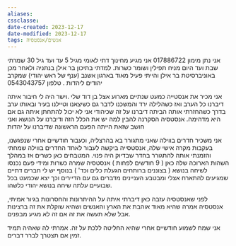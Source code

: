 ```yaml
---
aliases: 
cssclasse: 
date-created: 2023-12-17
date-modified: 2023-12-17
tags: אנשים/אנסטסיה
---
```


אני נתן מימון 017886722 אני מגיע מחינוך דתי לאומי מגיל 5 עד ועד גיל 30 שמרתי שבת ועד היום מניח תפילין ושומר כשרות. למדתי בתיכון בר אילן בנתניה ולאחר מכן באוניברסיטת בר אילן והייתי פעיל מאוד בארגון אשנב (ענף של ראש יהודי) שמקרב יהודים ליהדות . 
טלפון 0543043757

אני מכיר את אנסטייה כמעט שנתיים מארוע אצל בן דוד שלי .וישר היה לי חיבור איתה דיברנו כל הערב ואז כשהלילה ירד  והמשכנו לדבר גם כשיצאנו וטיילנו בעיר ובאותו ערב בדרך כשהחזרתי אותה הביתה דיברנו על זה שכיהודי אני לא יכול להתחתן איתה גם אם היא מדהימה. אנסטסיה הסקרנה להבין למה יש את הכלל הזה ודיברנו על הנושא ואני חושב שזאת הייתה הפעם הראשונה שדיברנו על יהדות 

אני משכיר חדרים בווילה שאני מתגורר בא בהרצליה, וכעבור חודשיים אחרי שנפגשנו, בעקבות מקרה אישי שלה, אנסטסייה ביקשה לעבור לאחד החדרים בווילה שמחתי והזמנתי אותה להתגורר בחדר שבדיוק היה פנוי. 
המטבחים כאן כשרים אז במהלך השהות הארוכה שלה כאן ( 9 חודשים לפחות ) אנסטסיה שמרה כשרות ומידי פעם נכנסו לשיחה בנושא ( בצוננים ברותחים הגעלת כלים וכד' )
בנוסף יש לי חברים דתיים שמגיעים להתארח אצלי ומבטבע העניינים מדברים גם עם הדיירים וכך יצא שכמעט בכל שבועיים עלתה שיחה בנושא יהודי כלשהו. 

לפני שאנסטסיה עזבה כאן דיברתי איתה על ההיתרונות והחסרונות בגיור אמיתי, אנסטסיה אמרה שהיא מאוד אוהבת את הארץ והאנשים ושהיא שוקלת את זה ברצינות אבל שלא תעשה את זה אם זה לא מגיע מבפנים. 

אני שמח לשמוע חודשיים אחרי שהיא החליטה ללכת על זה. אמרתי לה שאהיה תמיד זמין אם תצטרך לברר דברים. 

